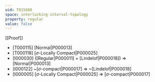 ```yaml
---
uid: T015680
space: interlocking-interval-topology
property: regular
value: false
---
```

[[Proof]]

* [T000115] [Normal|P000013]
* [T000118] [$\sigma$-Locally Compact|P000025]
* [I000030] ([Regular|P000011] + [Lindelof|P000018]) => [Normal|P000013]
* [I000122] ~[$\sigma$-compact|P000017] => ~[Lindelof|P000018]
* [I000005] [$\sigma$-Locally Compact|P000025] => [$\sigma$-compact|P000017]

